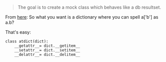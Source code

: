 > The goal is to create a mock class which behaves like a db resultset.

From [here](https://stackoverflow.com/a/1328686/2268280): So what you want is a dictionary where you can spell a['b'] as a.b?

That's easy:

    class atdict(dict):
        __getattr__= dict.__getitem__
        __setattr__= dict.__setitem__
        __delattr__= dict.__delitem__
